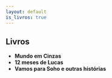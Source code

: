 ```yaml
---
layout: default
is_livros: true
---
```


## Livros

* **Mundo em Cinzas**
* **12 meses de Lucas**
* **Vamos para Soho e outras histórias**
